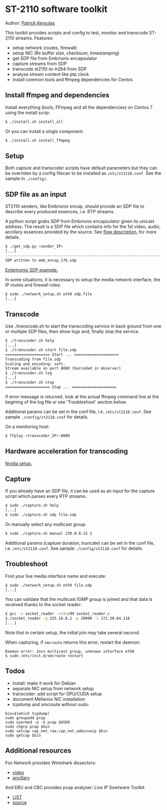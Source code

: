 # ST-2110 software toolkit

Author: [Patrick Keroulas](mailto:patrick.keroulas@radio-canada.ca)

This toolkit provides scripts and config to test, monitor and transcode ST-2110 streams.
Features:

* setup network (routes, firewall)
* setup NIC (Rx buffer size, checksum, timestamping)
* get SDP file from Embrionix encapsulator
* capture streams from SDP
* transcode st2110-to-h264 from SDP
* analyse stream content like ptp clock
* install common tools and ffmpeg dependencies for Centos

## Install ffmpeg and dependencies

Install everything (tools, FFmpeg and all the dependencies) on Centos 7
using the install scrip:

```sh
$ ./install.sh install_all
```

Or you can install a single component:

```sh
$ ./install.sh install_ffmpeg
```

## Setup

Both capture and transcoder scripts have default parameters but they can
be overriden by a config filecan to be installed as `/etc/st2110.conf`.
See the sample in `./config/`.

## SDP file as an input

ST2110 senders, like Embrionix encap, should provide an SDP file to
describe every produced essences, i.e. RTP streams.

A python script grabs SDP from Embrionix encapsulator given its unicast
address. The result is a SDP file which contains info for the 1st video,
audio, ancillary essences provided by the source.
See [flow description.](./doc/embrionix.md) for more details.

```sh
$ ./get_sdp.py <sender_IP>
[...]
------------------------------------------------------------------------
SDP written to emb_encap_176.sdp
```

[Embrinonix SDP example.](./doc/sdp.sample)

In some situations, it is necessary to setup the media network interface,
the IP routes and firewall rules:

```sh
$ sudo ./network_setup.sh eth0 sdp.file
[...]
```

## Transcode

Use ./transcode.sh to start the transcoding service in back ground from
one or multiple SDP files, then show logs and, finally stop the service.

```sh
$ ./transcoder.sh help
[...]
$ ./transcoder.sh start file.sdp
==================== Start ... ====================
Transcoding from file.sdp
Scaling and encoding: soft.
Stream available on port 8080 (harcoded in mkserver)
$ ./transcoder.sh log
[...]
$ ./transcoder.sh stop
==================== Stop ... ====================
```

If error message is returned, look at the actual ffmpeg command line at
the begining of the log file or see 'Troubleshoot' section below.

Additional params can be set in the conf file, i.e. `/etc/st2110.conf`.
See sample `./config/st2110.conf` for details.

On a monitoring host:

```sh
$ ffplay <transcoder_IP>:8080
```

## Hardware acceleration for transcoding

[Nvidia setup.](./doc/hw_encoding.md)

## Capture

If you already have an SDP file, it can be used as an input for the
capture script which parses every RTP streams.

```sh
$ sudo ./capture.sh help
[...]
$ sudo ./capture.sh sdp file.sdp
```

Or manually select any multicast group:

```sh
$ sudo ./capture.sh manual 239.0.0.15 2
```

Additional params (capture duration, truncate) can be set in the conf
file, i.e. `/etc/st2110.conf`. See sample `./config/st2110.conf` for
details.

## Troubleshoot

Find your live media interface name and execute:

```sh
$ sudo ./network_setup.sh eth0 file.sdp
[...]
```

You can validate that the multicast IGMP group is joined and that data
is received thanks to the socket reader:

```sh
$ gcc -o socket_reader -std=c99 socket_reader.c
$./socket_reader -g 225.16.0.1 -p 20000 -i 172.30.64.118
[...]
```

Note that in certain setup, the initial join may take several second.

When capturing, if `smcroute` returns this error, restart the daemon:

```
Daemon error: Join multicast group, unknown interface eth0
$ sudo /etc/init.d/smcroute restart
```

## Todos

* install: make it work for Debian
* separate NIC setup from network setup
* transcoder: add script for GPU/CUDA setup
* document Mellanox NIC installation
* tcpdump and smcroute without sudo:

```
bin=$(which tcpdump)
sudo groupadd pcap
sudo usermod -a -G pcap $USER
sudo chgrp pcap $bin
sudo setcap cap_net_raw,cap_net_admin=eip $bin
sudo getcap $bin
```

## Additional resources

Fox Network provides Wireshark dissectors:

* [video](https://github.com/FOXNEOAdvancedTechnology/smpte2110-20-dissector)
* [ancillary](https://github.com/FOXNEOAdvancedTechnology/smpte2110-40-dissector)

And EBU and CBC provides pcap analyser: Live IP Sowtware Toolkit

* [LIST](http://list.ebu.io/login)
* [source](https://github.com/ebu/pi-list)
